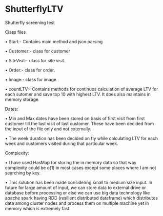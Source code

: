 # ShutterflyLTV

Shutterfly screening test

Class files

•	Start:- Contains main method and json parsing

•	Customer:- class for customer

•	SiteVisit:- class for site visit.

•	Order:-  class for order.

•	Image:- class for image.

•	countLTV:- Contains methods for continuos calculation of average LTV for each sutomer and save top 10 with highest LTV. It does also maintains in memory storage.

Dates:

•	Min and Max dates have been stored on basis of first visit from first customer till the last visit of last customer. These have been decided from the input of the file only and not externally.

•	The week duration has been decided on fly while calculating LTV for each week and customers visited during that particular week.

Complexity:

•	I have used HasMap for storing the in memory data so that way complexity could be o(1) in most cases except some places where I am not searching by key.

•	This solution has been made considering small to medium size input. In future for large amount of input, we can store data to external drive or database before processing or else we can use big data technology like apache spark having RDD (resilient distributed dataframe) which distributes data among cluster nodes and process them on multiple machine yet in memory which is extremely fast.

